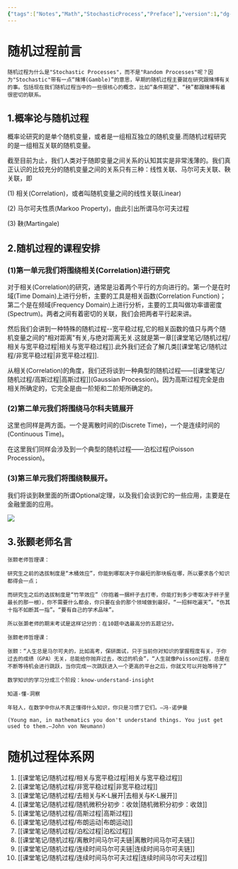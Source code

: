 ```yaml
---
{"tags":["Notes","Math","StochasticProcess","Preface"],"version":1,"dg-publish":true,"permalink":"/课堂笔记/随机过程/@随机过程/","dgPassFrontmatter":true}
---
```



# 随机过程前言

```ad-info
随机过程为什么是"Stochastic Processes"，而不是"Random Processes"呢？因为"Stochastic"带有一点“赌博(Gamble)”的意思，早期的随机过程主要就在研究跟赌博有关的事。包括现在我们随机过程当中的一些很核心的概念，比如“条件期望”、“秧”都跟赌博有着很密切的联系。
```

## 1.概率论与随机过程

概率论研究的是单个随机变量，或者是一组相互独立的随机变量.而随机过程研究的是一组相互关联的随机变量。

截至目前为止，我们人类对于随即变量之间关系的认知其实是非常浅薄的。我们真正认识的比较充分的随机变量之间的关系只有三种：线性关联、马尔可夫关联、鞅关联，即

(1) 相关(Correlation)，或者叫随机变量之间的线性关联(Linear)

(2) 马尔可夫性质(Markoo Property)，由此引出所谓马尔可夫过程

(3) 鞅(Martingale)

## 2.随机过程的课程安排

### (1)第一单元我们将围绕相关(Correlation)进行研究

对于相关(Correlation)的研究，通常是沿着两个平行的方向进行的。第一个是在时域(Time Domain)上进行分析，主要的工具是相关函数(Correlation Function)；第二个是在频域(Frequency Domain)上进行分析，主要的工具叫做功率谱密度(Spectrum)。两者之间有着密切的关联，我们会把两者平行起来讲。

然后我们会讲到一种特殊的随机过程--宽平稳过程,它的相关函数的值只与两个随机变量之间的"相对距离"有关,与绝对距离无关.这就是第一章[[课堂笔记/随机过程/相关与宽平稳过程\|相关与宽平稳过程]].此外我们还会了解几类[[课堂笔记/随机过程/非宽平稳过程\|非宽平稳过程]].

从相关(Correlation)的角度，我们还将谈到一种典型的随机过程——[[课堂笔记/随机过程/高斯过程\|高斯过程]](Gaussian Procession)。因为高斯过程完全是由相关所确定的，它完全是由一阶矩和二阶矩所确定的。

### (2)第二单元我们将围绕马尔科夫链展开

这里也同样是两方面。一个是离散时间的(Discrete Time)，一个是连续时间的(Continuous Time)。

在这里我们同样会涉及到一个典型的随机过程——泊松过程(Poisson Procession)。

### (3)第三单元我们将围绕鞅展开。

我们将谈到鞅里面的所谓Optional定理，以及我们会谈到它的一些应用，主要是在金融里面的应用。

![](/img/user/课堂笔记/随机过程/attachments/@随机过程HomePage.jpg)

## 3.张颢老师名言

```ad-info
张颢老师哲理课：

研究生之前的选拔制度是“木桶效应”，你能到哪取决于你最短的那块板在哪，所以要求各个知识都得会一点；

而研究生之后的选拔制度是“竹竿效应”（你抱着一捆杆子去打枣，你能打到多少枣取决于杆子里最长的那一根），你不需要什么都会，你只要在会的那个领域做到最好。“一招鲜吃遍天”。“伤其十指不如断其一指”。“要有自己的学术品味”。

所以张灏老师的期末考试是这样记分的：在10题中选最高分的五题记分。
```

```ad-info
张颢老师哲理课：

张颢：“人生总是马尔可夫的，比如高考，保研面试，只于当前你对知识的掌握程度有关，于你过去的成绩（GPA）无关，总能给你抛弃过去，改过的机会”，“人生就像Poisson过程，总是在不断等待机会进行跳跃，当你完成一次跳跃进入一个更高的平台之后，你就又可以开始等待了”
```

```ad-info
数学知识的学习分成三个阶段：know-understand-insight

知道-懂-洞察
```

```ad-info
年轻人，在数学中你从不真正懂得什么知识，你只是习惯了它们。—冯·诺伊曼

(Young man, in mathematics you don't understand things. You just get used to them.—John von Neumann)
```

# 随机过程体系网

1. [[课堂笔记/随机过程/相关与宽平稳过程\|相关与宽平稳过程]]
2. [[课堂笔记/随机过程/非宽平稳过程\|非宽平稳过程]]
3. [[课堂笔记/随机过程/去相关与K-L展开\|去相关与K-L展开]]
4. [[课堂笔记/随机过程/随机微积分初步：收敛\|随机微积分初步：收敛]]
5. [[课堂笔记/随机过程/高斯过程\|高斯过程]]
6. [[课堂笔记/随机过程/布朗运动\|布朗运动]]
7. [[课堂笔记/随机过程/泊松过程\|泊松过程]]
8. [[课堂笔记/随机过程/离散时间马尔可夫链\|离散时间马尔可夫链]]
9. [[课堂笔记/随机过程/连续时间马尔可夫链\|连续时间马尔可夫链]]
10. [[课堂笔记/随机过程/连续时间马尔可夫过程\|连续时间马尔可夫过程]]